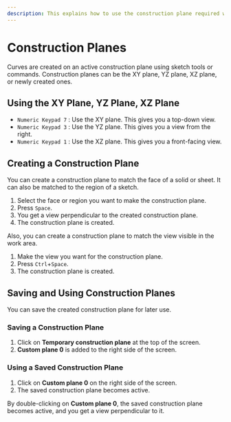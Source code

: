 ```yaml
---
description: This explains how to use the construction plane required when creating curves.
---
```

# Construction Planes

Curves are created on an active construction plane using sketch tools or commands. Construction planes can be the XY plane, YZ plane, XZ plane, or newly created ones.

## Using the XY Plane, YZ Plane, XZ Plane

- `Numeric Keypad 7` : Use the XY plane. This gives you a top-down view.
- `Numeric Keypad 3` : Use the YZ plane. This gives you a view from the right.
- `Numeric Keypad 1` : Use the XZ plane. This gives you a front-facing view.

## Creating a Construction Plane

You can create a construction plane to match the face of a solid or sheet. It can also be matched to the region of a sketch.

1. Select the face or region you want to make the construction plane.
2. Press `Space`.
3. You get a view perpendicular to the created construction plane.
4. The construction plane is created.

Also, you can create a construction plane to match the view visible in the work area.

1. Make the view you want for the construction plane.
2. Press `Ctrl`+`Space`.
3. The construction plane is created.

## Saving and Using Construction Planes

You can save the created construction plane for later use.

### Saving a Construction Plane

1. Click on **Temporary construction plane** at the top of the screen.
2. **Custom plane 0** is added to the right side of the screen.

### Using a Saved Construction Plane

1. Click on **Custom plane 0** on the right side of the screen.
2. The saved construction plane becomes active.

By double-clicking on **Custom plane 0**, the saved construction plane becomes active, and you get a view perpendicular to it.

